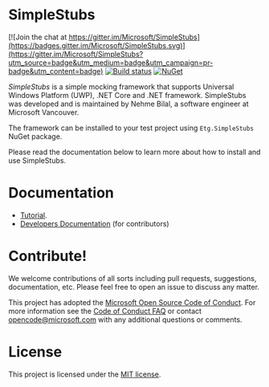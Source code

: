 SimpleStubs
=======

[![Join the chat at https://gitter.im/Microsoft/SimpleStubs](https://badges.gitter.im/Microsoft/SimpleStubs.svg)](https://gitter.im/Microsoft/SimpleStubs?utm_source=badge&utm_medium=badge&utm_campaign=pr-badge&utm_content=badge)
[![Build status](https://ci.appveyor.com/api/projects/status/wt0rjp0bkyk9l9gi?svg=true)](https://ci.appveyor.com/project/NehmeBilal/simplestubs)
[![NuGet](https://img.shields.io/nuget/v/Etg.SimpleStubs.svg?style=flat)](https://www.nuget.org/packages/Etg.SimpleStubs/)

*SimpleStubs* is a simple mocking framework that supports Universal Windows Platform (UWP), .NET Core and .NET framework. SimpleStubs was developed and is maintained by Nehme Bilal, a software engineer at Microsoft Vancouver.

The framework can be installed to your test project using `Etg.SimpleStubs` NuGet package.

Please read the documentation below to learn more about how to install and use SimpleStubs.

Documentation 
=======
* [Tutorial](Documentation/Tutorial.md).
* [Developers Documentation](Documentation/DeveloperDocumentation.md) (for contributors)

Contribute!
=======
We welcome contributions of all sorts including pull requests, suggestions, documentation, etc. Please feel free to open an issue to discuss any matter.

This project has adopted the [Microsoft Open Source Code of Conduct](https://opensource.microsoft.com/codeofconduct/). For more information see the [Code of Conduct FAQ](https://opensource.microsoft.com/codeofconduct/faq/) or contact [opencode@microsoft.com](mailto:opencode@microsoft.com) with any additional questions or comments.

License
=======
This project is licensed under the [MIT license](LICENSE).
